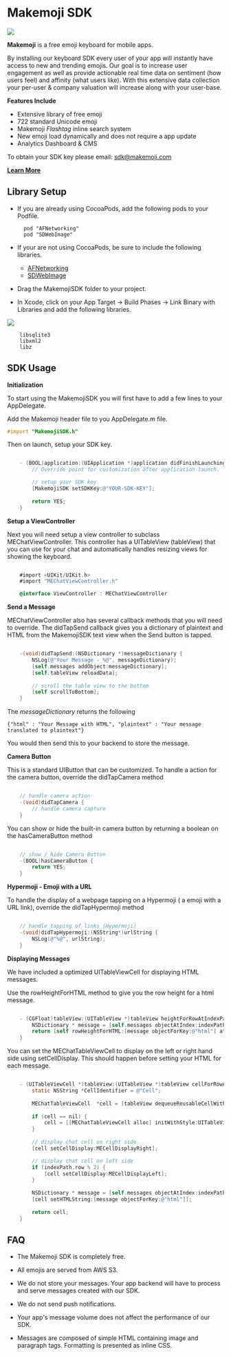 Makemoji SDK
====================

![](http://i.imgur.com/ctHChYR.png)

**Makemoji** is a free emoji keyboard for mobile apps. 

By installing our keyboard SDK every user of your app will instantly have access to new and trending emojis. Our goal is to increase user engagement as well as provide actionable real time data on sentiment (how users feel) and affinity (what users like). With this extensive data collection your per-user & company valuation will increase along with your user-base. 
**Features Include**
* Extensive library of free emoji
* 722 standard Unicode emoji
* Makemoji *Flashtag* inline search system
* New emoji load dynamically and does not require a app update
* Analytics Dashboard & CMS

To obtain your SDK key please email: sdk@makemoji.com

**[Learn More](http://makemoji.com/sdk)**


Library Setup
---------------------
* If you are already using CocoaPods, add the following pods to your Podfile.

		pod "AFNetworking"
		pod "SDWebImage"

* If your are not using CocoaPods, be sure to include the following libraries.
		
	* [AFNetworking](https://github.com/AFNetworking/)
	* [SDWebImage](https://github.com/rs/SDWebImage)

* Drag the MakemojiSDK folder to your project.

* In Xcode, click on your App Target -> Build Phases -> Link Binary with Libraries and add the following libraries.

![](http://i.imgur.com/N7HL7Iu.png)

		libsqlite3
		libxml2
		libz

SDK Usage
---------------------

**Initialization**

To start using the MakemojiSDK you will first have to add a few lines to your AppDelegate. 

Add the Makemoji header file to you AppDelegate.m file.

```objectivec
#import "MakemojiSDK.h"
```
Then on launch, setup your SDK key.

```objectivec

	- (BOOL)application:(UIApplication *)application didFinishLaunchingWithOptions:(NSDictionary *)launchOptions {
	    // Override point for customization after application launch.

	    // setup your SDK key
	    [MakemojiSDK setSDKKey:@"YOUR-SDK-KEY"];
	    
	    return YES;
	}

```


**Setup a ViewController**

Next you will need setup a view controller to subclass MEChatViewController. This controller has a UITableView (tableView) that you can use for your chat and automatically handles resizing views for showing the keyboard.

```objectivec

	#import <UIKit/UIKit.h>
	#import "MEChatViewController.h"

	@interface ViewController : MEChatViewController

```


**Send a Message**

MEChatViewController also has several callback methods that you will need to override. The didTapSend callback gives you a dictionary of plaintext and HTML from the MakemojiSDK text view when the Send button is tapped.

```objectivec

	-(void)didTapSend:(NSDictionary *)messageDictionary {
	    NSLog(@"Your Message - %@", messageDictionary);
	    [self.messages addObject:messageDictionary];
	    [self.tableView reloadData];
	    
	    // scroll the table view to the bottom
	    [self scrollToBottom];
	}

```

The *messageDictionary* returns the following

`{"html" : "Your Message with HTML", "plaintext" : "Your message translated to plaintext"}`

You would then send this to your backend to store the message.


**Camera Button**

This is a standard UIButton that can be customized. To handle a action for the camera button, override the didTapCamera method

```objectivec

	// handle camera action
	-(void)didTapCamera {
		// handle camera capture
	}

```

You can show or hide the built-in camera button by returning a boolean on the hasCameraButton method

```objectivec

	// show / hide Camera Button
	-(BOOL)hasCameraButton {
	    return YES;
	}

```

**Hypermoji - Emoji with a URL**


To handle the display of a webpage tapping on a Hypermoji ( a emoji with a URL link), override the didTapHypermoji method

```objectivec

	// handle tapping of links (Hypermoji)
	-(void)didTapHypermoji:(NSString*)urlString {
	    NSLog(@"%@", urlString);
	}

```


**Displaying Messages**

We have included a optimized UITableViewCell for displaying HTML messages.

Use the rowHeightForHTML method to give you the row height for a html message.

```objectivec

	- (CGFloat)tableView:(UITableView *)tableView heightForRowAtIndexPath:(NSIndexPath *)indexPath {
	    NSDictionary * message = [self.messages objectAtIndex:indexPath.row];
	    return [self rowHeightForHTML:[message objectForKey:@"html"] atIndexPath:indexPath];
	}

```

You can set the MEChatTableViewCell to display on the left or right hand side using setCellDisplay. This should happen before setting your HTML for each message.

```objectivec

	- (UITableViewCell *)tableView:(UITableView *)tableView cellForRowAtIndexPath:(NSIndexPath *)indexPath {
	    static NSString *CellIdentifier = @"Cell";
	    
	    MEChatTableViewCell  *cell = [tableView dequeueReusableCellWithIdentifier:CellIdentifier];
	    
	    if (cell == nil) {
	        cell = [[MEChatTableViewCell alloc] initWithStyle:UITableViewCellStyleDefault reuseIdentifier:CellIdentifier];
	    }
	    
	    // display chat cell on right side
	    [cell setCellDisplay:MECellDisplayRight];

	    // display chat cell on left side
	    if (indexPath.row % 2) {
	        [cell setCellDisplay:MECellDisplayLeft];
	    }
	    
	    NSDictionary * message = [self.messages objectAtIndex:indexPath.row];
	    [cell setHTMLString:[message objectForKey:@"html"]];
	    
	    return cell;
	}

```

FAQ
---------------------

*	The Makemoji SDK is completely free.*	All emojis are served from AWS S3.*	We do not store your messages. Your app backend will have to process and serve messages created with our SDK.*	We do not send push notifications.
*	Your app's message volume does not affect the performance of our SDK.
*	Messages are composed of simple HTML containing image and paragraph tags. Formatting is presented as inline CSS.

